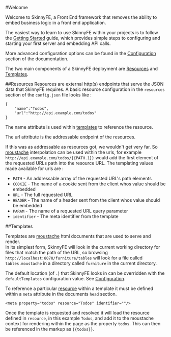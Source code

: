 #Welcome

Welcome to SkinnyFE, a Front End framework that removes the ability to embed business logic in a front end application.

The easiest way to learn to use SkinnyFE within your projects is to follow the [Getting Started](GettingStarted) guide,
which provides simple steps to configuring and starting your first server and embedding API calls.

More advanced configuration options can be found in the [Configuration](Configuration) section of the documentation.

The two main components of a SkinnyFE deployment are [Resources](#resources) and [Templates](#templates).  

##Resources
Resources are external http(s) endpoints that serve the JSON data that SkinnyFE requires.  A basic resource configuration
in the `resources` section of the `config.json` file looks like : 

```
{
    "name":"Todos",
    "url":"http://api.example.com/todos"
}   
```

The name attribute is used within [templates](#templates) to reference the resource.

The url attribute is the addressable endpoint of the resources.

If this was as addressable as resources got, we wouldn't get very far.  So [moustache](https://mustache.github.io/)
interpolation can be used within the urls, for example `http://api.example.com/todos/{{PATH.1}}` would add the first
element of the requested URLs path into the resource URL.  The templating values made available for urls are :

* `PATH` - An addressable array of the requested URL's path elements
* `COOKIE` - The name of a cookie sent from the client whos value should be embedded
* `URL` - The full requested URL
* `HEADER` - The name of a header sent from the client whos value should be embedded
* `PARAM` - The name of a requested URL query parameter
* `identifier` - The meta identifier from the template

##Templates

Templates are [moustache](https://mustache.github.io/) html documents that are used to serve and render.  
In its simplest form, SkinnyFE will look in the current working directory for files that match the path of the URL,
so browsing `http://localhost:8070/furniture/tables` will look for a file called `tables.moustache` in a directory 
called `furniture` in the current directory.

The default location (of `.`) that SkinnyFE looks in can be overridden with the `defaultTemplates` configuration value.
See [Configuration](Configuration).

To reference a particular [resource](#resources) within a template it must be defined within a `meta` attribute in the 
documents `head` section.

    <meta property="todos" resource="Todos" identifier=""/>
    
Once the template is requested and resolved it will load the resource defined in `resource`, in this example `Todos`,
and add it to the moustache context for rendering within the page as the property `todos`.  This can then be referenced
in the markup as `{{todos}}`.


